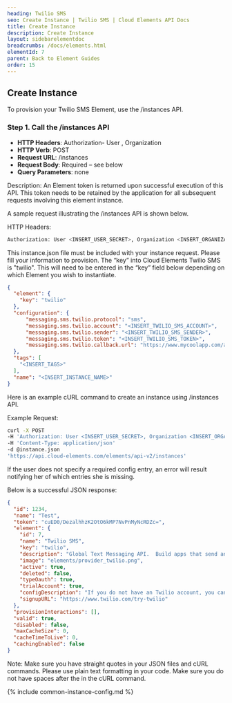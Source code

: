 ```yaml
---
heading: Twilio SMS
seo: Create Instance | Twilio SMS | Cloud Elements API Docs
title: Create Instance
description: Create Instance
layout: sidebarelementdoc
breadcrumbs: /docs/elements.html
elementId: 7
parent: Back to Element Guides
order: 15
---
```


## Create Instance

To provision your Twilio SMS Element, use the /instances API.

### Step 1. Call the /instances API

* __HTTP Headers__: Authorization- User <user secret>, Organization <organization secret>
* __HTTP Verb__: POST
* __Request URL__: /instances
* __Request Body__: Required – see below
* __Query Parameters__: none

Description: An Element token is returned upon successful execution of this API. This token needs to be retained by the application for all subsequent requests involving this element instance.

A sample request illustrating the /instances API is shown below.

HTTP Headers:

```bash
Authorization: User <INSERT_USER_SECRET>, Organization <INSERT_ORGANIZATION_SECRET>

```
This instance.json file must be included with your instance request.  Please fill your information to provision.  The “key” into Cloud Elements Twilio SMS is "twilio".  This will need to be entered in the “key” field below depending on which Element you wish to instantiate.

```json
{
  "element": {
    "key": "twilio"
  },
  "configuration": {
      "messaging.sms.twilio.protocol": "sms",
      "messaging.sms.twilio.account": "<INSERT_TWILIO_SMS_ACCOUNT>",
      "messaging.sms.twilio.sender": "<INSERT_TWILIO_SMS_SENDER>",
      "messaging.sms.twilio.token": "<INSERT_TWILIO_SMS_TOKEN>",
      "messaging.sms.twilio.callback.url": "https://www.mycoolapp.com/auth"
  },
  "tags": [
    "<INSERT_TAGS>"
  ],
  "name": "<INSERT_INSTANCE_NAME>"
}
```

Here is an example cURL command to create an instance using /instances API.

Example Request:

```bash
curl -X POST
-H 'Authorization: User <INSERT_USER_SECRET>, Organization <INSERT_ORGANIZATION_SECRET>'
-H 'Content-Type: application/json'
-d @instance.json
'https://api.cloud-elements.com/elements/api-v2/instances'
```

If the user does not specify a required config entry, an error will result notifying her of which entries she is missing.

Below is a successful JSON response:

```json
{
  "id": 1234,
  "name": "Test",
  "token": "cuED0/DezalhhzK2OtO6kMP7NvPnMyNcRDZc=",
  "element": {
    "id": 7,
    "name": "Twilio SMS",
    "key": "twilio",
    "description": "Global Text Messaging API.  Build apps that send and receive SMS using phone numbers and short codes. Let friends say hello, tell customers their packages are delivered or alert employees that a shift is ready. The API enables users to communicate with your app or chat with one another; your code decides.",
    "image": "elements/provider_twilio.png",
    "active": true,
    "deleted": false,
    "typeOauth": true,
    "trialAccount": true,
    "configDescription": "If you do not have an Twilio account, you can create one at <a href="https://www.twilio.com/try-twilio" target="_blank">Twilio Signup</a>",
    "signupURL": "https://www.twilio.com/try-twilio"
  },
  "provisionInteractions": [],
  "valid": true,
  "disabled": false,
  "maxCacheSize": 0,
  "cacheTimeToLive": 0,
  "cachingEnabled": false
}
```

Note:  Make sure you have straight quotes in your JSON files and cURL commands.  Please use plain text formatting in your code.  Make sure you do not have spaces after the in the cURL command.

{% include common-instance-config.md %}
